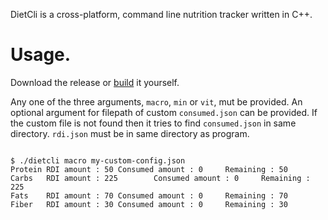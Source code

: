 DietCli is a cross-platform, command line nutrition tracker written in C++.


# Usage.

Download the release or [build](build.md) it yourself.

Any one of the three arguments, `macro`, `min` or `vit`, mut be provided. An optional argument for filepath of custom `consumed.json` can be provided. If the custom file is not found then it tries to find `consumed.json` in same directory. `rdi.json` must be in same directory as program.


```

$ ./dietcli macro my-custom-config.json
Protein RDI amount : 50 Consumed amount : 0     Remaining : 50
Carbs   RDI amount : 225        Consumed amount : 0     Remaining : 225
Fats    RDI amount : 70 Consumed amount : 0     Remaining : 70
Fiber   RDI amount : 30 Consumed amount : 0     Remaining : 30

```

